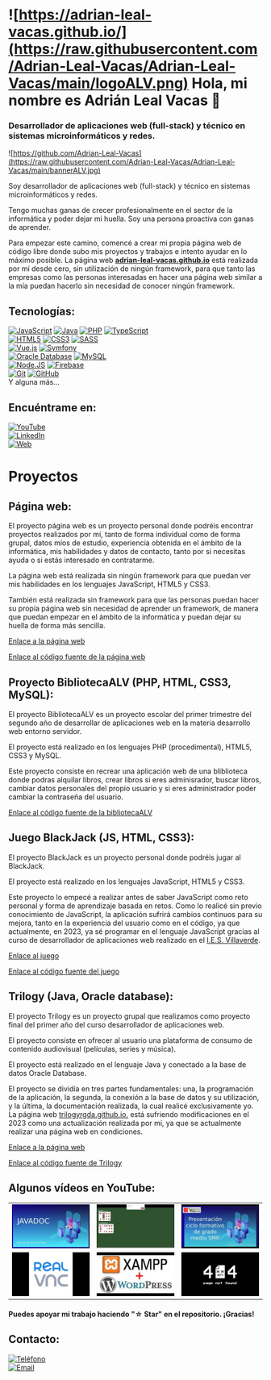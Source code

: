# ![https://adrian-leal-vacas.github.io/](https://raw.githubusercontent.com/Adrian-Leal-Vacas/Adrian-Leal-Vacas/main/logoALV.png) Hola, mi nombre es Adrián Leal Vacas 👋
### Desarrollador de aplicaciones web (full-stack) y técnico en sistemas microinformáticos y redes.

![https://github.com/Adrian-Leal-Vacas](https://raw.githubusercontent.com/Adrian-Leal-Vacas/Adrian-Leal-Vacas/main/bannerALV.jpg)

Soy desarrollador de aplicaciones web (full-stack) y técnico en sistemas microinformáticos y redes.

Tengo muchas ganas de crecer profesionalmente en el sector de la informática y poder dejar mi huella. Soy una persona proactiva con ganas de aprender.

Para empezar este camino, comencé a crear mi propia página web de código libre donde subo mis proyectos y trabajos e intento ayudar en lo máximo posible. La página web [**adrian-leal-vacas.github.io**](https://adrian-leal-vacas.github.io) está realizada por mí desde cero, sin utilización de ningún framework, para que tanto las empresas como las personas interesadas en hacer una página web similar a la mía puedan hacerlo sin necesidad de conocer ningún framework.

## Tecnologías:

[![JavaScript](https://img.shields.io/badge/JavaScript-F7DF1E?style=for-the-badge&logo=javascript&logoColor=white&labelColor=101010)]()
[![Java](https://img.shields.io/badge/Java-007396?style=for-the-badge&logo=java&logoColor=white&labelColor=101010)]()
[![PHP](https://img.shields.io/badge/PHP-777BB4?style=for-the-badge&logo=php&logoColor=white&labelColor=101010)]()
[![TypeScript](https://img.shields.io/badge/TypeScript-007ACC?style=for-the-badge&logo=typescript&logoColor=white&labelColor=101010)]()
</br>
[![HTML5](https://img.shields.io/badge/HTML5-E34F26?style=for-the-badge&logo=html5&logoColor=white&labelColor=101010)]()
[![CSS3](https://img.shields.io/badge/CSS3-1572B6?style=for-the-badge&logo=css3&logoColor=white&labelColor=101010)]()
[![SASS](https://img.shields.io/badge/SASS-CC6699?style=for-the-badge&logo=sass&logoColor=white&labelColor=101010)]()
</br>
[![Vue.js](https://img.shields.io/badge/Vue.js-4FC08D?style=for-the-badge&logo=vue.js&logoColor=white&labelColor=101010)](https://vuejs.org/)
[![Symfony](https://img.shields.io/badge/Symfony-000000?style=for-the-badge&logo=symfony&logoColor=white&labelColor=101010)]()
</br>
[![Oracle Database](https://img.shields.io/badge/Oracle%20Database-F80000?style=for-the-badge&logo=oracle&logoColor=white&labelColor=101010)]()
[![MySQL](https://img.shields.io/badge/MySQL-4479A1?style=for-the-badge&logo=mysql&logoColor=white&labelColor=101010)]()
</br>
[![Node.JS](https://img.shields.io/badge/Node.JS-339933?style=for-the-badge&logo=node.js&logoColor=white&labelColor=101010)]()
[![Firebase](https://img.shields.io/badge/Firebase-FFCA28?style=for-the-badge&logo=firebase&logoColor=white&labelColor=101010)]()
</br>
[![Git](https://img.shields.io/badge/Git-F05032?style=for-the-badge&logo=git&logoColor=white&labelColor=101010)]()
[![GitHub](https://img.shields.io/badge/GitHub-181717?style=for-the-badge&logo=github&logoColor=white&labelColor=101010)]()
</br>
Y alguna más...

## Encuéntrame en:

[![YouTube](https://img.shields.io/badge/YouTube-Adrian_LV-FF0000?style=for-the-badge&logo=youtube&logoColor=white&labelColor=101010)](https://www.youtube.com/@Adrian-Leal-Vacas)
</br>
[![LinkedIn](https://img.shields.io/badge/LinkedIn-Adrián_Leal_Vacas-0077B5?style=for-the-badge&logo=linkedin&logoColor=white&labelColor=101010)](linkedin.com/in/adrián-leal-vacas-45b477230)
</br>
[![Web](https://img.shields.io/badge/Web-adrian_leal_vacas.github.io-14a1f0?style=for-the-badge&logo=dev.to&logoColor=white&labelColor=101010)](https://adrian-leal-vacas.github.io)

# Proyectos

## Página web:

El proyecto página web es un proyecto personal donde podréis encontrar proyectos realizados por mí, tanto de forma individual como de forma grupal, datos míos de estudio, experiencia obtenida en el ámbito de la informática, mis habilidades y datos de contacto, tanto por si necesitas ayuda o si estás interesado en contratarme.

La página web está realizada sin ningún framework para que puedan ver mis habilidades en los lenguajes JavaScript, HTML5 y CSS3.

También está realizada sin framework para que las personas puedan hacer su propia página web sin necesidad de aprender un framework, de manera que puedan empezar en el ámbito de la informática y puedan dejar su huella de forma más sencilla.

[Enlace a la página web](https://adrian-leal-vacas.github.io)

[Enlace al código fuente de la página web](https://github.com/Adrian-Leal-Vacas/Adrian-Leal-Vacas.github.io)

## Proyecto BibliotecaALV (PHP, HTML, CSS3, MySQL):

El proyecto BibliotecaALV es un proyecto escolar del primer trimestre del segundo año de desarrollar de aplicaciones web en la materia desarrollo web entorno servidor.

El proyecto está realizado en los lenguajes PHP (procedimental), HTML5, CSS3 y MySQL.

Este proyecto consiste en recrear una aplicación web de una bliblioteca donde podras alquilar libros, crear libros si eres adminisrador, buscar libros, cambiar datos personales del propio usuario y si eres administrador poder cambiar la contraseña del usuario.

[Enlace al código fuente de la bibliotecaALV](https://github.com/Adrian-Leal-Vacas/bibliotecaALV)

## Juego BlackJack (JS, HTML, CSS3):

El proyecto BlackJack es un proyecto personal donde podréis jugar al BlackJack.

El proyecto está realizado en los lenguajes JavaScript, HTML5 y CSS3.

Este proyecto lo empecé a realizar antes de saber JavaScript como reto personal y forma de aprendizaje basada en retos. Como lo realicé sin previo conocimiento de JavaScript, la aplicación sufrirá cambios continuos para su mejora, tanto en la experiencia del usuario como en el código, ya que actualmente, en 2023, ya sé programar en el lenguaje JavaScript gracias al curso de desarrollador de aplicaciones web realizado en el [I.E.S. Villaverde](https://site.educa.madrid.org/ies.villaverde.madrid).

[Enlace al juego](https://adrian-leal-vacas.github.io/BlackJack/)

[Enlace al código fuente del juego](https://github.com/Adrian-Leal-Vacas/BlackJack)

## Trilogy (Java, Oracle database):

El proyecto Trilogy es un proyecto grupal que realizamos como proyecto final del primer año del curso desarrollador de aplicaciones web.

El proyecto consiste en ofrecer al usuario una plataforma de consumo de contenido audiovisual (películas, series y música).

El proyecto está realizado en el lenguaje Java y conectado a la base de datos Oracle Database.

El proyecto se dividía en tres partes fundamentales: una, la programación de la aplicación, la segunda, la conexión a la base de datos y su utilización, y la última, la documentación realizada, la cual realicé exclusivamente yo. La página web [trilogyrgda.github.io.](https://trilogyrgda.github.io.) está sufriendo modificaciones en el 2023 como una actualización realizada por mí, ya que se actualmente realizar una página web en condiciones.

[Enlace a la página web](https://trilogyrgda.github.io.)

[Enlace al código fuente de Trilogy](https://github.com/TrilogyRGDA/Trilogy)

## Algunos vídeos en YouTube:

<table style="width:100%">
<tr>
<td>
<a href="https://youtu.be/3yitkY4rmiA">
<img src="https://raw.githubusercontent.com/Adrian-Leal-Vacas/Adrian-Leal-Vacas/main/tutotialJavaDoc.jpg">
</a>
</td>
<td>
<a href="https://youtu.be/UmAgUDb1epc">
<img src="https://raw.githubusercontent.com/Adrian-Leal-Vacas/Adrian-Leal-Vacas/main/blackJack.jpg">
</a>
</td>
<td>
<a href="https://youtu.be/hNYjdFezJ5Y">
<img src="https://raw.githubusercontent.com/Adrian-Leal-Vacas/Adrian-Leal-Vacas/main/presentacionSMR.jpg">
</a>
</td>
</tr>
<tr>
<td>
<a href="https://youtu.be/IxD1kIY0E4A">
<img src="https://raw.githubusercontent.com/Adrian-Leal-Vacas/Adrian-Leal-Vacas/main/tutorialVNC.jpg">
</a>
</td>
<td>
<a href="https://youtu.be/YtbnlRdORIA">
<img src="https://raw.githubusercontent.com/Adrian-Leal-Vacas/Adrian-Leal-Vacas/main/tutorialXamppWordpress.jpg">
</a>
</td>
<td>
<a href="https://youtu.be/o2f69LanDI8">
<img src="https://raw.githubusercontent.com/Adrian-Leal-Vacas/Adrian-Leal-Vacas/main/NoEncontrada.jpg">
</a>
</td>
</tr>
</table>

#### Puedes apoyar mi trabajo haciendo "☆ Star" en el repositorio. ¡Gracias!

## Contacto:

[![Teléfono](https://img.shields.io/badge/692721061-tel%C3%A9fono-D14836?style=for-the-badge&logoColor=white&labelColor=101010)](tel:+34692721061)
</br>
[![Email](https://img.shields.io/badge/leal.adrian.vacas@gmail.com-email_personal-D14836?style=for-the-badge&logo=gmail&logoColor=white&labelColor=101010)](mailto:leal.adrian.vacas@gmail.com)